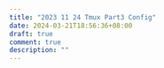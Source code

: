 ```yaml
---
title: "2023 11 24 Tmux Part3 Config"
date: 2024-03-21T18:56:36+08:00
draft: true
comment: true
description: ""
---
```



